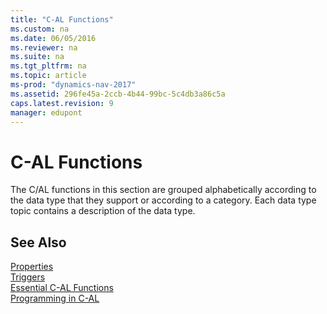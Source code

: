```yaml
---
title: "C-AL Functions"
ms.custom: na
ms.date: 06/05/2016
ms.reviewer: na
ms.suite: na
ms.tgt_pltfrm: na
ms.topic: article
ms-prod: "dynamics-nav-2017"
ms.assetid: 296fe45a-2ccb-4b44-99bc-5c4db3a86c5a
caps.latest.revision: 9
manager: edupont
---
```

# C-AL Functions
The C/AL functions in this section are grouped alphabetically according to the data type that they support or according to a category. Each data type topic contains a description of the data type.  
  
## See Also  
 [Properties](Properties.md)   
 [Triggers](Triggers.md)   
 [Essential C-AL Functions](Essential-C-AL-Functions.md)   
 [Programming in C-AL](Programming-in-C-AL.md)